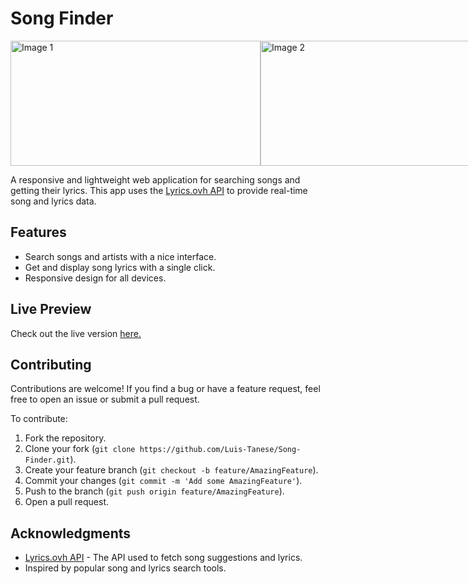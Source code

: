 # Song Finder

<div style="display: flex; justify-content: space-around; align-items: center;">
  <img src="https://github.com/user-attachments/assets/3c198714-5711-44cf-a15e-2e7730abf258" alt="Image 1" width="400" height="200" />
  <img src="https://github.com/user-attachments/assets/6aaa550d-f477-44fb-8022-58cac85ddaf8" alt="Image 2" width="400" height="200" />
  <img src="https://github.com/user-attachments/assets/a76b8361-d76c-4492-97cd-9fb74b9de7c9" alt="Image 2" width="400" height="200" />
  <img src="https://github.com/user-attachments/assets/150e0b42-d8c6-462f-b805-789077d22788" alt="Image 3" width="400" height="200" />
</div>

A responsive and lightweight web application for searching songs and getting their lyrics. This app uses the [Lyrics.ovh API](https://lyricsovh.docs.apiary.io/) to provide real-time song and lyrics data.

## Features
- Search songs and artists with a nice interface.
- Get and display song lyrics with a single click.
- Responsive design for all devices.

## Live Preview
Check out the live version [here.](https://your-live-preview-link.com)

## Contributing
Contributions are welcome! If you find a bug or have a feature request, feel free to open an issue or submit a pull request.

To contribute:
1. Fork the repository.
2. Clone your fork (`git clone https://github.com/Luis-Tanese/Song-Finder.git`).
3. Create your feature branch (`git checkout -b feature/AmazingFeature`).
4. Commit your changes (`git commit -m 'Add some AmazingFeature'`).
5. Push to the branch (`git push origin feature/AmazingFeature`).
6. Open a pull request.

## Acknowledgments
- [Lyrics.ovh API](https://lyricsovh.docs.apiary.io/) - The API used to fetch song suggestions and lyrics.
- Inspired by popular song and lyrics search tools.
